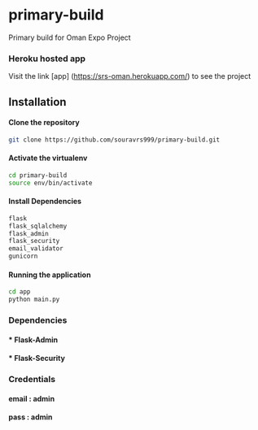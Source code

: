# primary-build

Primary build for Oman Expo Project


### Heroku hosted app
Visit the link [app] (https://srs-oman.herokuapp.com/) to see the project

## Installation
#### Clone the repository
```bash
git clone https://github.com/souravrs999/primary-build.git
```
#### Activate the virtualenv
```bash
cd primary-build
source env/bin/activate
```
#### Install Dependencies
```bash
flask
flask_sqlalchemy
flask_admin
flask_security
email_validator
gunicorn
```

#### Running the application
```bash
cd app
python main.py
```

### Dependencies

#### * Flask-Admin
#### * Flask-Security

### Credentials

#### email : admin
#### pass : admin

